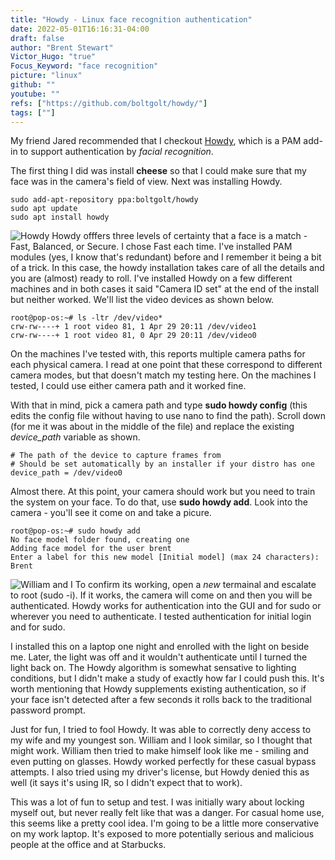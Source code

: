 ```yaml
---
title: "Howdy - Linux face recognition authentication"
date: 2022-05-01T16:16:31-04:00
draft: false
author: "Brent Stewart"
Victor_Hugo: "true"
Focus_Keyword: "face recognition"
picture: "linux"
github: ""
youtube: ""
refs: ["https://github.com/boltgolt/howdy/"]
tags: [""]
---
```


My friend Jared recommended that I checkout [Howdy](https://github.com/boltgolt/howdy/), which is a PAM add-in to support authentication by _facial recognition_.

The first thing I did was install __cheese__ so that I could make sure that my face was in the camera's field of view.  Next was installing Howdy.

    sudo add-apt-repository ppa:boltgolt/howdy
    sudo apt update
    sudo apt install howdy
![Howdy](/howdy.png#floatsmallright)
Howdy offfers three levels of certainty that a face is a match - Fast, Balanced, or Secure.  I chose Fast each time.  I've installed PAM modules (yes, I know that's redundant) before and I remember it being a bit of a trick.  In this case, the howdy installation takes care of all the details and you are (almost) ready to roll.  I've installed Howdy on a few different machines and in both cases it said "Camera ID set" at the end of the install but neither worked.  We'll list the video devices as shown below.

    root@pop-os:~# ls -ltr /dev/video*
    crw-rw----+ 1 root video 81, 1 Apr 29 20:11 /dev/video1
    crw-rw----+ 1 root video 81, 0 Apr 29 20:11 /dev/video0

On the machines I've tested with, this reports multiple camera paths for each physical camera.  I read at one point that these correspond to different camera modes, but that doesn't match my testing here.  On the machines I tested, I could use either camera path and it worked fine.

With that in mind, pick a camera path and type __sudo howdy config__ (this edits the config file without having to use nano to find the path).  Scroll down (for me it was about in the middle of the file) and replace the existing _device_path_ variable as shown.

    # The path of the device to capture frames from
    # Should be set automatically by an installer if your distro has one
    device_path = /dev/video0


Almost there.  At this point, your camera should work but you need to train the system on your face.  To do that, use __sudo howdy add__.  Look into the camera - you'll see it come on and take a picure.  

    root@pop-os:~# sudo howdy add
    No face model folder found, creating one
    Adding face model for the user brent
    Enter a label for this new model [Initial model] (max 24 characters): Brent
![William and I](/Brent_and_William.jpg#floatsmallright)
To confirm its working, open a _new_ termainal and escalate to root (sudo -i).  If it works, the camera will come on and then you will be authenticated.  Howdy works for authentication into the GUI and for sudo or wherever you need to authenticate.  I tested authentication for initial login and for sudo.

I installed this on a laptop one night and enrolled with the light on beside me.  Later, the light was off and it wouldn't authenticate until I turned the light back on.  The Howdy algorithm is somewhat sensative to lighting conditions, but I didn't make a study of exactly how far I could push this.  It's worth mentioning that Howdy supplements existing authentication, so if your face isn't detected after a few seconds it rolls back to the traditional password prompt.

Just for fun, I tried to fool Howdy.  It was able to correctly deny access to my wife and my youngest son.  William and I look similar, so I thought that might work.  William then tried to make himself look like me - smiling and even putting on glasses.  Howdy worked perfectly for these casual bypass attempts.  I also tried using my driver's license, but Howdy denied this as well (it says it's using IR, so I didn't expect that to work).

This was a lot of fun to setup and test.  I was initially wary about locking myself out, but never really felt like that was a danger.  For casual home use, this seems like a pretty cool idea.  I'm going to be a little more conservative on my work laptop.  It's exposed to more potentially serious and malicious people at the office and at Starbucks.  